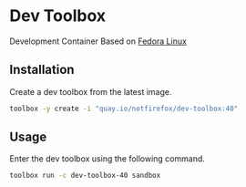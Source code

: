# Dev Toolbox
Development Container Based on [Fedora Linux](https://fedoraproject.org/)

## Installation
Create a dev toolbox from the latest image.
```sh
toolbox -y create -i "quay.io/notfirefox/dev-toolbox:40"
```

## Usage
Enter the dev toolbox using the following command.
```sh
toolbox run -c dev-toolbox-40 sandbox
```
